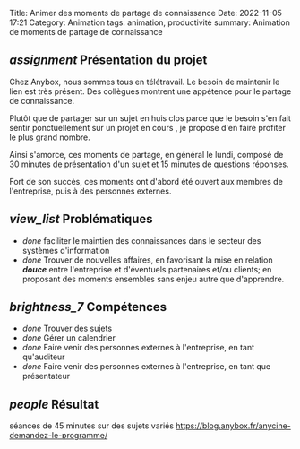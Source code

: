 Title: Animer des moments de partage de connaissance
Date: 2022-11-05 17:21
Category: Animation
tags: animation, productivité
summary: Animation de moments de partage de connaissance

## <i class="medium material-icons">assignment</i> Présentation du projet

Chez Anybox, nous sommes tous en télétravail. Le besoin de maintenir le lien est très présent. 
Des collègues montrent une appétence pour le partage de connaissance. 

Plutôt que de partager sur un sujet en huis clos parce que le besoin s'en fait sentir ponctuellement sur un projet en cours , 
je propose d'en faire profiter le plus grand nombre. 

Ainsi s'amorce, ces moments de partage, en général le lundi, composé de 30 minutes de présentation d'un sujet et 15 minutes de
questions réponses. 

Fort de son succès, ces moments ont d'abord été ouvert aux membres de l'entreprise, puis à des personnes externes.


## <i class="medium material-icons">view_list</i> Problématiques

 - <i class="tiny material-icons">done</i> faciliter le maintien des connaissances dans le secteur des systèmes d'information
 - <i class="tiny material-icons">done</i> Trouver de nouvelles affaires, en favorisant la mise en relation ***douce*** 
entre l'entreprise et d'éventuels partenaires et/ou clients; en proposant des moments ensembles sans enjeu autre que d'apprendre. 
 
## <i class="medium material-icons">brightness_7</i> Compétences 

 - <i class="tiny material-icons">done</i> Trouver des sujets
 - <i class="tiny material-icons">done</i> Gérer un calendrier
 - <i class="tiny material-icons">done</i> Faire venir des personnes externes à l'entreprise, en tant qu'auditeur
 - <i class="tiny material-icons">done</i> Faire venir des personnes externes à l'entreprise, en tant que présentateur

## <i class="medium material-icons">people</i> Résultat

séances de 45 minutes sur des sujets variés
https://blog.anybox.fr/anycine-demandez-le-programme/

